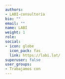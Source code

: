```yaml
---
authors:
- LABI-consultoria
bio: ""
email: ""
name: LABI
weight: 1
role: 
social:
- icon: globe
  icon_pack: fas
  link: https://labi.lat/
superuser: false
user_groups:
- Trabajamos con
---
```

